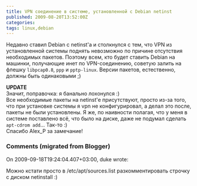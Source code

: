 ```yaml
---
title: VPN соединение в системе, установленной с Debian netinst
published: 2009-08-20T13:52:00Z
categories: 
tags: linux,debian
---
```


Недавно ставил Debian с netinst'а и столкнулся с тем, что VPN из установленной системы поднять невозможно по причине отсутствия необходимых пакетов. Поэтому всем, кто будет ставить Debian на машинки, получающие инет по VPN-соединению, советую залить на флешку <code>libpcap0.8</code>, <code>ppp</code> и <code>pptp-linux</code>. Версии пакетов, естественно, должны быть одинаковыми ;)

<b>UPDATE</b><br/>
Значит, поправочка: я банально лохонулся :)<br/>
Все необходимые пакеты на netinst'е присутствуют, просто из-за того, что при установке системы я vpn не конфигурировал, а делал это после, пакеты не были установлены. Я же, по наивности полагая, что у меня в системе поставлено всё, что было на диске, даже не подумал сделать <code>apt-cdrom add</code>… Так-то :)<br/>
Спасибо Alex_P за замечание!

<h3 id='hakyll-convert-comments-title'>Comments (migrated from Blogger)</h3>
<div class='hakyll-convert-comment'>
<p class='hakyll-convert-comment-date'>On 2009-09-18T19:24:04.407+03:00, duke wrote:</p>
<p class='hakyll-convert-comment-body'>
Можно кстати просто в /etc/apt/sources.list разкомментировать строчку с диском netinstall :)
</p>
</div>



